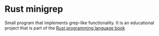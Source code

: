 # Rust minigrep
Small program that implements grep-like functionality. It is an educational project that is part of the [Rust programming language book](https://doc.rust-lang.org/book/ch12-00-an-io-project.html#an-io-project-building-a-command-line-program)
